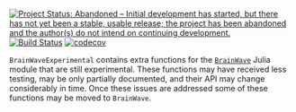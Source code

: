 [![Project Status: Abandoned – Initial development has started, but there has not yet been a stable, usable release; the project has been abandoned and the author(s) do not intend on continuing development.](https://www.repostatus.org/badges/latest/abandoned.svg)](https://www.repostatus.org/#abandoned)
[![Build Status](https://travis-ci.org/sam81/BrainWaveExperimental.jl.svg?branch=master)](https://travis-ci.org/sam81/BrainWaveExperimental.jl)
[![codecov](https://codecov.io/gh/sam81/BrainWaveExperimental/branch/master/graph/badge.svg)](https://codecov.io/gh/sam81/BrainWaveExperimental)

`BrainWaveExperimental` contains extra functions for the [`BrainWave`](https://github.com/sam81/BrainWave.jl) Julia module that are still experimental. These functions may have received less testing, may be only partially documented, and their API may change considerably in time. Once these issues are addressed some of these functions may be moved to `BrainWave`. 


